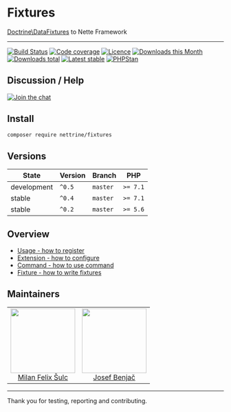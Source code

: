 # Fixtures

[Doctrine\DataFixtures](https://github.com/doctrine/data-fixtures) to Nette Framework

-----

[![Build Status](https://img.shields.io/travis/nettrine/fixtures.svg?style=flat-square)](https://travis-ci.org/nettrine/fixtures)
[![Code coverage](https://img.shields.io/coveralls/nettrine/fixtures.svg?style=flat-square)](https://coveralls.io/r/nettrine/fixtures)
[![Licence](https://img.shields.io/packagist/l/nettrine/fixtures.svg?style=flat-square)](https://packagist.org/packages/nettrine/fixtures)
[![Downloads this Month](https://img.shields.io/packagist/dm/nettrine/fixtures.svg?style=flat-square)](https://packagist.org/packages/nettrine/fixtures)
[![Downloads total](https://img.shields.io/packagist/dt/nettrine/fixtures.svg?style=flat-square)](https://packagist.org/packages/nettrine/fixtures)
[![Latest stable](https://img.shields.io/packagist/v/nettrine/fixtures.svg?style=flat-square)](https://packagist.org/packages/nettrine/fixtures)
[![PHPStan](https://img.shields.io/badge/PHPStan-enabled-brightgreen.svg?style=flat-square)](https://github.com/phpstan/phpstan)

## Discussion / Help

[![Join the chat](https://img.shields.io/gitter/room/nettrine/nettrine.svg?style=flat-square)](https://gitter.im/nettrine/nettrine)

## Install

```sh
composer require nettrine/fixtures
```

## Versions

| State       | Version       | Branch   | PHP      |
|-------------|---------------|----------|----------|
| development | `^0.5`        | `master` | `>= 7.1` |
| stable      | `^0.4`        | `master` | `>= 7.1` |
| stable      | `^0.2`        | `master` | `>= 5.6` |

## Overview

- [Usage - how to register](https://github.com/nettrine/fixtures/blob/master/.docs/README.md#usage)
- [Extension - how to configure](https://github.com/nettrine/fixtures/blob/master/.docs/README.md#configuration)
- [Command - how to use command](https://github.com/nettrine/fixtures/blob/master/.docs/README.md#command)
- [Fixture - how to write fixtures](https://github.com/nettrine/fixtures/blob/master/.docs/README.md#fixture)

## Maintainers

<table>
  <tbody>
    <tr>
      <td align="center">
        <a href="https://github.com/f3l1x">
            <img width="150" height="150" src="https://avatars2.githubusercontent.com/u/538058?v=3&s=150">
        </a>
        </br>
        <a href="https://github.com/f3l1x">Milan Felix Šulc</a>
      </td>
      <td align="center">
        <a href="https://github.com/benijo">
            <img width="150" height="150" src="https://avatars3.githubusercontent.com/u/6731626?v=3&s=150">
        </a>
        </br>
        <a href="https://github.com/benijo">Josef Benjač</a>
      </td>
    </tr>
  </tbody>
</table>

-----

Thank you for testing, reporting and contributing.
